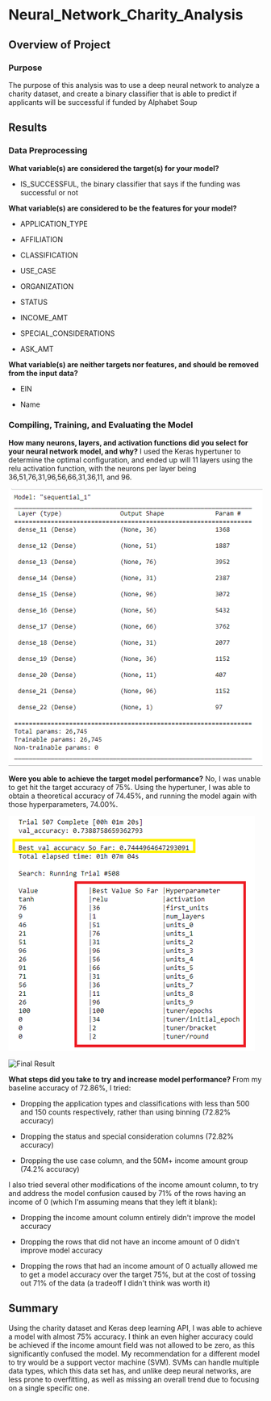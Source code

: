 # Neural_Network_Charity_Analysis

## Overview of Project

### Purpose
The purpose of this analysis was to use a deep neural network to analyze a charity dataset, and create a binary classifier that is able to predict if applicants will be successful if funded by Alphabet Soup


## Results

### Data Preprocessing

**What variable(s) are considered the target(s) for your model?**

* IS_SUCCESSFUL, the binary classifier that says if the funding was successful or not


**What variable(s) are considered to be the features for your model?**

* APPLICATION_TYPE

* AFFILIATION

* CLASSIFICATION

* USE_CASE

* ORGANIZATION

* STATUS

* INCOME_AMT

* SPECIAL_CONSIDERATIONS

* ASK_AMT


**What variable(s) are neither targets nor features, and should be removed from the input data?**

* EIN

* Name


### Compiling, Training, and Evaluating the Model

**How many neurons, layers, and activation functions did you select for your neural network model, and why?**
I used the Keras hypertuner to determine the optimal configuration, and ended up will 11 layers using the relu activation function, with the neurons per layer being 36,51,76,31,96,56,66,31,36,11, and 96.

![Model Summary](https://github.com/Nveatch/Neural_Network_Charity_Analysis/blob/main/Resources/summary.png)


**Were you able to achieve the target model performance?**
No, I was unable to get hit the target accuracy of 75%. Using the hypertuner, I was able to obtain a theoretical accuracy of 74.45%, and running the model again with those hyperparameters, 74.00%. 

![Hypertuning](https://github.com/Nveatch/Neural_Network_Charity_Analysis/blob/main/Resources/hyper_tuning.png)

![Final Result](https://github.com/Nveatch/Neural_Network_Charity_Analysis/blob/main/Resources/acccuracy.png)


**What steps did you take to try and increase model performance?**
From my baseline accuracy of 72.86%, I tried:

* Dropping the application types and classifications with less than 500 and 150 counts respectively, rather than using binning (72.82% accuracy)

* Dropping the status and special consideration columns (72.82% accuracy)

* Dropping the use case column, and the 50M+ income amount group (74.2% accuracy)

I also tried several other modifications of the income amount column, to try and address the model confusion caused by 71% of the rows having an income of 0 (which I'm assuming means that they left it blank):

* Dropping the income amount column entirely didn't improve the model accuracy

* Dropping the rows that did not have an income amount of 0 didn't improve model accuracy

* Dropping the rows that had an income amount of 0 actually allowed me to get a model accuracy over the target 75%, but at the cost of tossing out 71% of the data (a tradeoff I didn't think was worth it)


## Summary
Using the charity dataset and Keras deep learning API, I was able to achieve a model with almost 75% accuracy. I think an even higher accuracy could be achieved if the income amount field was not allowed to be zero, as this significantly confused the model. My recommendation for a different model to try would be a support vector machine (SVM). SVMs can handle multiple data types, which this data set has, and unlike deep neural networks, are less prone to overfitting, as well as missing an overall trend due to focusing on a single specific one.